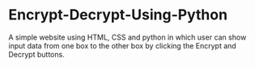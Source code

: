 # Encrypt-Decrypt-Using-Python
A simple website using HTML, CSS and python in which user can show input data from one box to the other box by clicking the Encrypt and Decrypt buttons.
